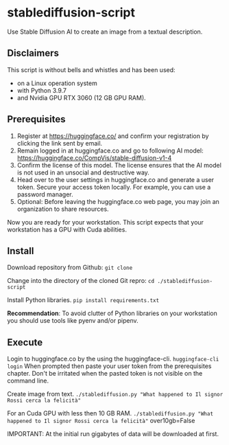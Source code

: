 # stablediffusion-script
Use Stable Diffusion AI to create an image from a textual description.

## Disclaimers

This script is without bells and whistles and has been used:
- on a Linux operation system 
- with Python 3.9.7 
- and Nvidia GPU RTX 3060 (12 GB GPU RAM).

## Prerequisites

1. Register at https://huggingface.co/ and confirm your registration by clicking the link sent by email.
2. Remain logged in at huggingface.co and go to following AI model: https://huggingface.co/CompVis/stable-diffusion-v1-4
3. Confirm the license of this model. The license ensures that the AI model is not used in an unsocial and destructive way. 
4. Head over to the user settings in huggingface.co and generate a user token. Secure your access token locally. For example, you can use a password manager. 
5. Optional: Before leaving the huggingface.co web page, you may join an organization to share resources.

Now you are ready for your workstation. This script expects that your workstation has a GPU with Cuda abilities.

## Install

Download repository from Github:
`git clone ` 

Change into the directory of the cloned Git repro: 
`cd ./stablediffusion-script`

Install Python libraries.
`pip install requirements.txt`

**Recommendation**: To avoid clutter of Python libraries on your workstation you should use tools like pyenv and/or pipenv.  

## Execute

Login to huggingface.co by the using the huggingface-cli. 
`huggingface-cli login`
When prompted then paste your user token from the prerequisites chapter. Don't be irritated when the pasted token is not visible on the command line. 

Create image from text.
`./stablediffusion.py "What happened to Il signor Rossi cerca la felicità"`

For an Cuda GPU with less then 10 GB RAM.
`./stablediffusion.py "What happened to Il signor Rossi cerca la felicità"` over10gb=False

IMPORTANT: At the initial run gigabytes of data will be downloaded at first. 

